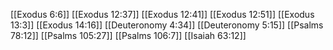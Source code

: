 [[Exodus 6:6]]
[[Exodus 12:37]]
[[Exodus 12:41]]
[[Exodus 12:51]]
[[Exodus 13:3]]
[[Exodus 14:16]]
[[Deuteronomy 4:34]]
[[Deuteronomy 5:15]]
[[Psalms 78:12]]
[[Psalms 105:27]]
[[Psalms 106:7]]
[[Isaiah 63:12]]
